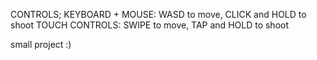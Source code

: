 CONTROLS;
 KEYBOARD + MOUSE: WASD to move, CLICK and HOLD to shoot
 TOUCH CONTROLS: SWIPE to move, TAP and HOLD to shoot
 
 small project :)

